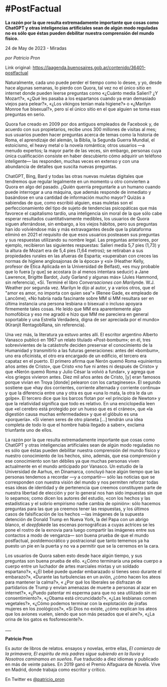 # #PostFactual

**La razón por la que resulta extremadamente importante que cosas como ChatGPT y otras inteligencias artificiales sean de algún modo reguladas no es sólo que éstas pueden debilitar nuestra comprensión del mundo físico.**

24 de May de 2023 - Miradas

_por Patricio Pron_

Link original: https://laagenda.buenosaires.gob.ar/contenido/36401-postfactual



Naturalmente, cada uno puede perder el tiempo como lo desee, y yo, desde hace algunas semanas, lo pierdo con Quora, tal vez no el único sitio en internet donde pueden leerse preguntas como «¿Cuánto medía Salieri? ¿Y Mozart?», «¿Qué les pasaba a los espartanos cuando ya eran demasiado viejos para pelear?», «¿Los vikingos tenían mala higiene?» o «¿Marilyn Monroe fue bisexual?», pero sí el único sitio en el que alguien se toma esas preguntas en serio.




Quora fue creado en 2009 por dos antiguos empleados de Facebook y, de acuerdo con sus propietarios, recibe unos 300 millones de visitas al mes; sus usuarios pueden hacer preguntas acerca de temas como la historia de Roma, el aprendizaje del alemán, la Biblia, la Segunda Guerra Mundial, el estoicismo, el heavy metal o la novela romántica; otros usuarios —a menudo expertos; la mayor parte de las veces, sin embargo, personas cuya única cualificación consiste en haber descubierto cómo adquirir un teléfono inteligente— las responden, muchas veces en extenso y con una abundancia de detalles que suscita nuevas preguntas.




ChatGPT, Bing, Bard y todas las otras nuevas muletas digitales que tendremos que regular legalmente en un momento u otro convierten a Quora en algo del pasado. ¿Quién querría preguntarle a un humano cuando puede interrogar a una máquina, que además responde de inmediato y basándose en una cantidad de información mucho mayor? Quizás a sabiendas de que, como escribió alguien, esas muletas son el perfeccionamiento del tipo de sujeto de tendencias psicopáticas que más favorece el capitalismo tardío, una inteligencia sin moral de la que sólo cabe esperar resultados cuantitativamente medibles, los usuarios de Quora siguen aferrándose, sin embargo, a los viejos hábitos, pero sus preguntas han ido volviéndose más y más extravagantes desde que la plataforma eliminó en 2021 el requisito de que esos usuarios posteasen sus preguntas y sus respuestas utilizando su nombre legal. Las preguntas anteriores, por ejemplo, recibieron las siguientes respuestas: Salieri medía 5,7 pies (1,73) y la altura de Mozart era de 5,4 pies (1,64 metros); se retiraban a sus propiedades rurales en las afueras de Esparta; «superaban con creces las normas de higiene anglosajonas de la época» y «sí» (Heather Kelly, profesor de Ética Aplicada en la Universidad de Belfast), «es muy probable que lo fuera [y que] se acostara (o al menos intentara seducir) a Jane Lawrence, Brigitte Bardot, Judy Garland y algunas más» (Jules Hammond, sin referencia), «Sí. Terminé el libro *Conversaciones con Marilyn*de. W.J. Weather por segunda vez. Marilyn le dijo al autor, y a varios otros, que el "amor es amor, no importa con quien sea"» (Renee Gade, ex empleado de Lancôme), «No habría nada fascinante sobre MM si MM resultara ser en última instancia una persona lesbiana o bisexual o incluso apoyara firmemente tales cosas. He leído que MM era aparentemente algo homofóbica y eso me agradó e hizo que MM me pareciera en general soportable y una Estrella Verdadera, digna de ser apreciada por el mundo» (Kiranjit RentagobRana, sin referencia).




Una vez más, la literatura ya estuvo antes allí. El escritor argentino Alberto Vanasco publicó en 1967 un relato titulado «Post-bombum»; en él, tres sobrevivientes de la catástrofe deciden preservar el conocimiento de la Humanidad y transmitirlo a las futuras generaciones: antes del «bombum», uno era oficinista, el otro era encargado de un edificio, el tercero era capataz en el puerto. El primero afirma que Nerón quemó Roma «quinientos años antes de Cristo», que Cristo «no fue ni antes ni después de Cristo» y que «Nerón quemó Roma y Julio César la volvió a fundar», y agrega que «los griegos vivieron antes. Diez mil años antes de Cristo, [y] eran famosos porque vivían en Troya [donde] pelearon con los cartagineses». El segundo sostiene que «hay dos corrientes, corriente alternada y corriente continua» y que la diferencia entre una y otra es que «una lo mata, la otra le da un golpe». El tercero dice que los barcos flotan por «el principio de Newton» y que la relatividad significa que todo es relativo. En una enciclopedia leen que «el cerebro está protegido por un hueso que es el cráneo», que «la digestión causa muchas enfermedades» y que el glóbulo es una «porquería». «Si vienen seres de otro planeta [...] tendrán una idea completa de todo lo que el hombre había llegado a saber», exclama triunfante uno de ellos.




La razón por la que resulta extremadamente importante que cosas como ChatGPT y otras inteligencias artificiales sean de algún modo reguladas no es sólo que éstas pueden debilitar nuestra comprensión del mundo físico y nuestro conocimiento de los hechos, sino, además, que esa comprensión y ese conocimiento son tan débiles ya que muchas personas viven actualmente en el mundo anticipado por Vanasco. Un estudio de la Universidad de Aarhus, en Dinamarca, concluyó hace algún tiempo que las personas tendemos a recordar —y a compartir— sólo las noticias que se corresponden con nuestra visión del mundo y nos permiten reforzar todas esas ideas de identidad y de pertenencia que creemos constituyen parte de nuestra libertad de elección y por lo general nos han sido impuestas sin que lo sepamos; como dicen los autores del estudio, «con los hechos y las estadísticas y el sobrio empirismo nadie cambia de opinión»: sólo hacemos preguntas para las que ya creemos tener las respuestas, y los últimos casos de falsificación de los hechos —las imágenes de la supuesta detención de Donald Trump en Nueva York, la del Papa con un abrigo blanco, el *deepfake*de las escenas pornográficas a cuyas actrices se les pone el rostro de la exnovia para luego compartir las imágenes entre sus contactos a modo de venganza— son buena prueba de que el mundo postfactual, postdemocrático y postracional que tanto tememos ya ha puesto un pie en la puerta y no va a permitir que se la cerremos en la cara.




Los usuarios de Quora saben esto desde hace algún tiempo, y sus preguntas son buena prueba de ello. «¿Cómo terminaría una pelea cuerpo a cuerpo entre un luchador de artes marciales mixtas y un soldado espartano?», «¿El bebé puede quedar embarazado si tienes sexo durante el embarazo?», «Durante las turbulencias en un avión, ¿cómo hacen los ateos para mantener la calma?», « ¿Por qué los liberales se disfrazan de partidarios de Trump y envían amenazas de muerte a personas al azar en internet?», «¿Puedo patentar mi esperma para que no sea utilizado sin mi consentimiento?», «¿Obama está circuncidado?», «¿Las lesbianas comen vegetales?», «¿Cómo podemos terminar con la explotación de jirafas mujeres en los zoológicos?», «Si Dios no existe, ¿cómo explican los ateos que los aviones vuelen, siendo que son más pesados que el aire?», «¿La orina de los gatos es fosforescente?».




\_\_\_




**Patricio Pron**




Es autor de libros de relatos. ensayos y novelas, entre ellas, *El comienzo de la primavera*, *El espíritu de mis padres sigue subiendo en la lluvia* y *Nosotros caminamos en sueños*. Fue traducido a diez idiomas y publicado en más de veinte países. En 2019 ganó el Premio Alfaguara de Novela. Vive en Madrid, donde trabaja como escritor y crítico.




En Twitter es [@patricio\_pron](https://twitter.com/patricio_pron)



